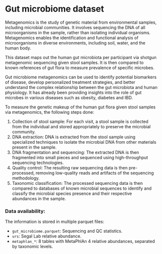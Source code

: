 # Gut microbiome dataset  

Metagenomics is the study of genetic material from environmental samples, including microbial communities. It involves sequencing the DNA of all microorganisms in the sample, rather than isolating individual organisms. Metagenomics enables the identification and functional analysis of microorganisms in diverse environments, including soil, water, and the human body.

This dataset maps out the human gut microbiota per participant via shotgun metagenomic sequencing given stool samples. It is then compared to known references of gut flora to measure prevalence of specific microbes.

Gut microbiome metagenomics can be used to identify potential biomarkers of disease, develop personalized treatment strategies, and better understand the complex relationship between the gut microbiota and human physiology. It has already been providing insights into the role of gut microbes in various diseases such as obesity, diabetes and IBD.

To measure the genetic makeup of the human gut flora given stool samples via metagenomics, the following steps done:

1. Collection of stool sample: For each visit, a stool sample is collected from the individual and stored appropriately to preserve the microbial community.
2. DNA extraction: DNA is extracted from the stool sample using specialized techniques to isolate the microbial DNA from other materials present in the sample.
3. DNA fragmentation and sequencing: The extracted DNA is then fragmented into small pieces and sequenced using high-throughput sequencing technologies.
4. Quality control: The resulting raw sequencing data is then pre-processed, removing low-quality reads and artifacts of the sequencing methodology.
5. Taxonomic classification: The processed sequencing data is then compared to databases of known microbial sequences to identify and classify the microbial species presence and their respective abundances in the sample.

### Data availability:
The information is stored in multiple parquet files:
- `gut_microbiome.parquet`: Sequencing and QC statistics.
- `urs`: Segal Lab relative abundance.
- `metaphlan_*`: 8 tables with MetaPhlAn 4 relative abundances, separated by taxonomic levels.
